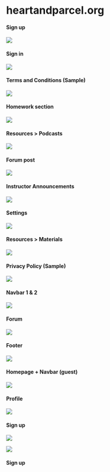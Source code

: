 # heartandparcel.org
#### Sign up
![](images/Capture.PNG)
#### Sign in
![](images/eqwe.png)
#### Terms and Conditions (Sample)
![](images/erqwerqwer.PNG)
#### Homework section
![](images/ertetewrt.PNG)
#### Resources > Podcasts
![](images/ewrqrqwer.PNG)
#### Forum post
![](images/ewrqwerewq.PNG)
#### Instructor Announcements
![](images/qwerqwerwer.PNG)
#### Settings
![](images/reqwerqwe.PNG)
#### Resources > Materials
![](images/rweqrewqrweqrqew.PNG)
#### Privacy Policy (Sample)
![](images/rweqrwe.PNG)
#### Navbar 1 & 2
![](images/tewrtertert.PNG)
#### Forum
![](images/tuytyutui.PNG)
#### Footer
![](images/uioipoi.PNG)
#### Homepage + Navbar (guest)
![](images/uiyioy.PNG)
#### Profile
![](images/uiyipo.PNG)
#### Sign up
![](images/werqwerqwe.PNG)

![](images/wetrqwertqwer.PNG)
#### Sign up
